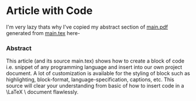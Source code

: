 # Article with Code

I'm very lazy thats why I've copied my abstract section of [main.pdf](https://github.com/Jishanshaikh4/latex-templates/blob/master/Article/article-with-code/main.pdf) generated from [main.tex](https://github.com/Jishanshaikh4/latex-templates/blob/master/Article/article-with-code/main.tex) here-

### Abstract

This article (and its source main.tex) shows how to create a block of code i.e. snippet of any programming language and insert into our own project document. A lot of customization is available for the styling of block such as highlighting, block-format, language-specification, captions, etc. This source will clear your understanding from basic of how to insert code in a \LaTeX \  document flawlessly.
